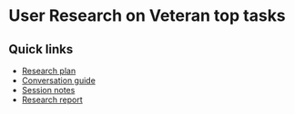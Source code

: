 # User Research on Veteran top tasks

## Quick links

- [Research plan](https://github.com/department-of-veterans-affairs/va.gov-team/blob/master/teams/vsa/teams/public-websites/research/Veteran-tasks/research-plan.md)
- [Conversation guide]()
- [Session notes]()
- [Research report]()

